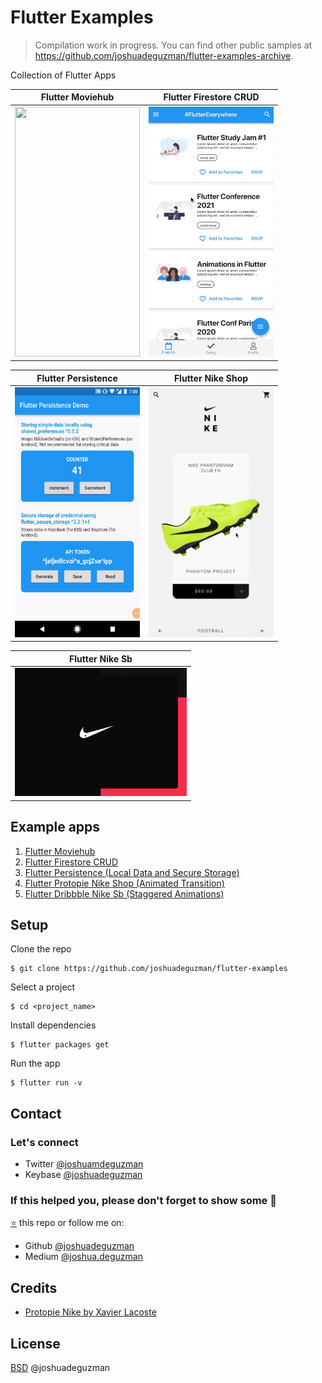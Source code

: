 # Flutter Examples

> Compilation work in progress. You can find other public samples at https://github.com/joshuadeguzman/flutter-examples-archive.

Collection of Flutter Apps

| Flutter Moviehub                                                   | Flutter Firestore CRUD                                                   |
| ------------------------------------------------------------------ | ------------------------------------------------------------------------ |
| <img src="flutter_moviehub/demo_1.gif" width="200" height="400" /> | <img src="flutter_firestore_crud/demo_1.gif" width="200" height="400" /> |


| Flutter Persistence                                                   | Flutter Nike Shop
| ------------------------------------------------------------------------ | --------------------------------------------------------------------- |
| <img src="flutter_persistence/demo_1.gif" width="200" height="400" /> | <img src="flutter_protopie_nike_shop/demo_1.gif" width="200" height="400" /> |

| Flutter Nike Sb                                                   | 
| ------------------------------------------------------------------------ |
| <img src="flutter_dribbble_nike_sb/demo_1.gif" width="275" height="205" /> |

## Example apps

1. [Flutter Moviehub](https://github.com/joshuadeguzman/flutter-examples/tree/flutter_moviehub)
2. [Flutter Firestore CRUD](https://github.com/joshuadeguzman/flutter-examples/tree/flutter_firestore_crud)
3. [Flutter Persistence (Local Data and Secure Storage)](https://github.com/joshuadeguzman/flutter-examples/tree/flutter_persistence)
4. [Flutter Protopie Nike Shop (Animated Transition)](https://github.com/joshuadeguzman/flutter-examples/tree/flutter_protopie_nike_shop)
5. [Flutter Dribbble Nike Sb (Staggered Animations)](https://github.com/joshuadeguzman/flutter-examples/tree/flutter_dribbble_nike_sb)

## Setup

Clone the repo

```
$ git clone https://github.com/joshuadeguzman/flutter-examples
```

Select a project

```
$ cd <project_name>
```

Install dependencies

```
$ flutter packages get
```

Run the app

```
$ flutter run -v
```

## Contact

### Let's connect

- Twitter [@joshuamdeguzman](https://twitter.com/joshuadeguzman)
- Keybase [@joshuadeguzman](https://keybase.io/joshuadeguzman)

### If this helped you, please don't forget to show some 💙

[⭐](https://github.com/joshuadeguzman/flutter-examples/stargazers) this repo or follow me on:

- Github [@joshuadeguzman](https://github.com/joshuadeguzman)
- Medium [@joshua.deguzman](https://medium.com/@joshua.deguzman)

## Credits

- [Protopie Nike by Xavier Lacoste](https://cloud.protopie.io/p/j2Fusg5L7dg)

## License

[BSD](LICENSE.md) @joshuadeguzman
